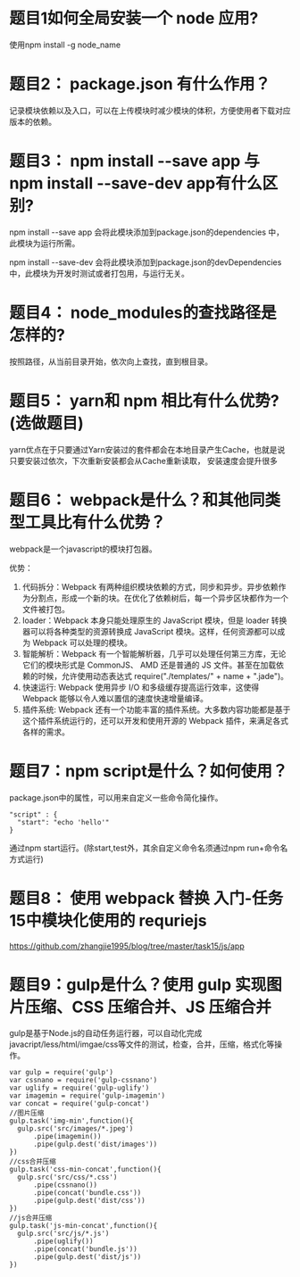 # 题目1如何全局安装一个 node 应用?
使用npm install -g node_name
# 题目2： package.json 有什么作用？
记录模块依赖以及入口，可以在上传模块时减少模块的体积，方便使用者下载对应版本的依赖。
# 题目3： npm install --save app 与 npm install --save-dev app有什么区别?
npm install --save app 会将此模块添加到package.json的dependencies 中，此模块为运行所需。

npm install --save-dev 会将此模块添加到package.json的devDependencies中，此模块为开发时测试或者打包用，与运行无关。
# 题目4： node_modules的查找路径是怎样的?
按照路径，从当前目录开始，依次向上查找，直到根目录。
# 题目5： yarn和 npm 相比有什么优势? (选做题目)
yarn优点在于只要通过Yarn安装过的套件都会在本地目录产生Cache，也就是说只要安装过依次，下次重新安装都会从Cache重新读取， 安装速度会提升很多
# 题目6： webpack是什么？和其他同类型工具比有什么优势？
webpack是一个javascript的模块打包器。

优势：
1. 代码拆分：Webpack 有两种组织模块依赖的方式，同步和异步。异步依赖作为分割点，形成一个新的块。在优化了依赖树后，每一个异步区块都作为一个文件被打包。
2. loader：Webpack 本身只能处理原生的 JavaScript 模块，但是 loader 转换器可以将各种类型的资源转换成 JavaScript 模块。这样，任何资源都可以成为 Webpack 可以处理的模块。
3. 智能解析：Webpack 有一个智能解析器，几乎可以处理任何第三方库，无论它们的模块形式是 CommonJS、 AMD 还是普通的 JS 文件。甚至在加载依赖的时候，允许使用动态表达式 require("./templates/" + name + ".jade")。
4. 快速运行: Webpack 使用异步 I/O 和多级缓存提高运行效率，这使得 Webpack 能够以令人难以置信的速度快速增量编译。
5. 插件系统: Webpack 还有一个功能丰富的插件系统。大多数内容功能都是基于这个插件系统运行的，还可以开发和使用开源的 Webpack 插件，来满足各式各样的需求。
# 题目7：npm script是什么？如何使用？
package.json中的属性，可以用来自定义一些命令简化操作。

```
"script" : {
  "start": "echo 'hello'"          
}
```
通过npm start运行。(除start,test外，其余自定义命令名须通过npm run+命令名方式运行)
# 题目8： 使用 webpack 替换 入门-任务15中模块化使用的 requriejs
https://github.com/zhangjie1995/blog/tree/master/task15/js/app
# 题目9：gulp是什么？使用 gulp 实现图片压缩、CSS 压缩合并、JS 压缩合并
gulp是基于Node.js的自动任务运行器，可以自动化完成javacript/less/html/imgae/css等文件的测试，检查，合并，压缩，格式化等操作。
```
var gulp = require('gulp')
var cssnano = require('gulp-cssnano')
var uglify = require('gulp-uglify')
var imagemin = require('gulp-imagemin')
var concat = require('gulp-concat')
//图片压缩
gulp.task('img-min',function(){
  gulp.src('src/images/*.jpeg')
      .pipe(imagemin())
      .pipe(gulp.dest('dist/images'))
})
//css合并压缩
gulp.task('css-min-concat',function(){
  gulp.src('src/css/*.css')
      .pipe(cssnano())
      .pipe(concat('bundle.css'))
      .pipe(gulp.dest('dist/css'))
})
//js合并压缩
gulp.task('js-min-concat',function(){
  gulp.src('src/js/*.js')
      .pipe(uglify())
      .pipe(concat('bundle.js'))
      .pipe(gulp.dest('dist/js'))
})
```
